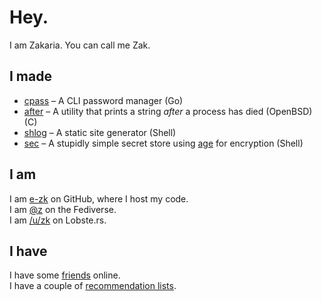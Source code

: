 # Hey.

I am Zakaria. You can call me Zak.

## I made

 * [cpass](https://github.com/e-zk/cpass) &ndash; A CLI password manager (Go)
 * [after](https://github.com/e-zk/after "genius name, right?") &ndash; A utility that prints a string _after_ a process has died (OpenBSD) \(C\)
 * [shlog](https://github.com/e-zk/shlog) &ndash; A static site generator (Shell)
 * [sec](https://github.com/e-zk/sec) &ndash; A stupidly simple secret store using [age](https://age-encryption.org/) for encryption (Shell)

## I am

I am [e-zk](https://github.com/e-zk/) on GitHub, where I host my code.  
I am
<a rel="me" href="https://cdrom.tokyo/z" title="pleroma is better than mastodon">@z</a>
on the Fediverse.  
I am [/u/zk](https://lobste.rs/u/zk "it's definitely better than hn") on Lobste.rs.  

## I have

I have some [friends](/friends.html "aka people i stalk aroud the web") online.  
I have a couple of [recommendation lists](/lists/ "i recommend you check them out").